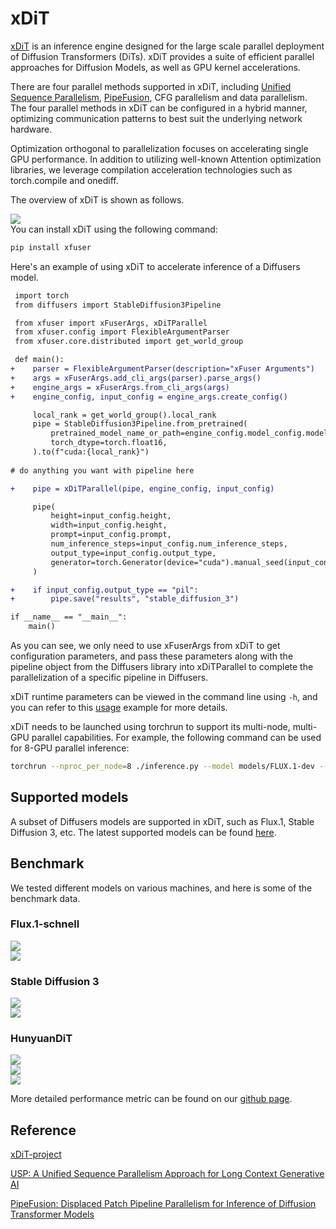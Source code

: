 # xDiT

[xDiT](https://github.com/xdit-project/xDiT) is an inference engine designed for the large scale parallel deployment of Diffusion Transformers (DiTs). xDiT provides a suite of efficient parallel approaches for Diffusion Models, as well as GPU kernel accelerations.

There are four parallel methods supported in xDiT, including [Unified Sequence Parallelism](https://arxiv.org/abs/2405.07719), [PipeFusion](https://arxiv.org/abs/2405.14430), CFG parallelism and data parallelism. The four parallel methods in xDiT can be configured in a hybrid manner, optimizing communication patterns to best suit the underlying network hardware.

Optimization orthogonal to parallelization focuses on accelerating single GPU performance. In addition to utilizing well-known Attention optimization libraries, we leverage compilation acceleration technologies such as torch.compile and onediff.

The overview of xDiT is shown as follows.

<div class="flex justify-center">
    <img src="https://huggingface.co/datasets/xDiT/documentation-images/resolve/main/methods/xdit_overview.png">
</div>
You can install xDiT using the following command:


```bash
pip install xfuser
```

Here's an example of using xDiT to accelerate inference of a Diffusers model.

```diff
 import torch
 from diffusers import StableDiffusion3Pipeline

 from xfuser import xFuserArgs, xDiTParallel
 from xfuser.config import FlexibleArgumentParser
 from xfuser.core.distributed import get_world_group

 def main():
+    parser = FlexibleArgumentParser(description="xFuser Arguments")
+    args = xFuserArgs.add_cli_args(parser).parse_args()
+    engine_args = xFuserArgs.from_cli_args(args)
+    engine_config, input_config = engine_args.create_config()

     local_rank = get_world_group().local_rank
     pipe = StableDiffusion3Pipeline.from_pretrained(
         pretrained_model_name_or_path=engine_config.model_config.model,
         torch_dtype=torch.float16,
     ).to(f"cuda:{local_rank}")
    
# do anything you want with pipeline here

+    pipe = xDiTParallel(pipe, engine_config, input_config)

     pipe(
         height=input_config.height,
         width=input_config.height,
         prompt=input_config.prompt,
         num_inference_steps=input_config.num_inference_steps,
         output_type=input_config.output_type,
         generator=torch.Generator(device="cuda").manual_seed(input_config.seed),
     )

+    if input_config.output_type == "pil":
+        pipe.save("results", "stable_diffusion_3")

if __name__ == "__main__":
    main()

```

As you can see, we only need to use xFuserArgs from xDiT to get configuration parameters, and pass these parameters along with the pipeline object from the Diffusers library into xDiTParallel to complete the parallelization of a specific pipeline in Diffusers.

xDiT runtime parameters can be viewed in the command line using `-h`, and you can refer to this [usage](https://github.com/xdit-project/xDiT?tab=readme-ov-file#2-usage) example for more details.

xDiT needs to be launched using torchrun to support its multi-node, multi-GPU parallel capabilities. For example, the following command can be used for 8-GPU parallel inference:

```bash
torchrun --nproc_per_node=8 ./inference.py --model models/FLUX.1-dev --data_parallel_degree 2 --ulysses_degree 2 --ring_degree 2 --prompt "A snowy mountain" "A small dog" --num_inference_steps 50
```

## Supported models

A subset of Diffusers models are supported in xDiT, such as Flux.1, Stable Diffusion 3, etc. The latest supported models can be found [here](https://github.com/xdit-project/xDiT?tab=readme-ov-file#-supported-dits).

## Benchmark
We tested different models on various machines, and here is some of the benchmark data.

### Flux.1-schnell
<div class="flex justify-center">
    <img src="https://huggingface.co/datasets/xDiT/documentation-images/resolve/main/performance/flux/Flux-2k-L40.png">
</div>


<div class="flex justify-center">
    <img src="https://huggingface.co/datasets/xDiT/documentation-images/resolve/main/performance/flux/Flux-2K-A100.png">
</div>

### Stable Diffusion 3
<div class="flex justify-center">
    <img src="https://huggingface.co/datasets/xDiT/documentation-images/resolve/main/performance/sd3/L40-SD3.png">
</div>

<div class="flex justify-center">
    <img src="https://huggingface.co/datasets/xDiT/documentation-images/resolve/main/performance/sd3/A100-SD3.png">
</div>

### HunyuanDiT
<div class="flex justify-center">
    <img src="https://huggingface.co/datasets/xDiT/documentation-images/resolve/main/performance/hunuyuandit/L40-HunyuanDiT.png">
</div>

<div class="flex justify-center">
    <img src="https://huggingface.co/datasets/xDiT/documentation-images/resolve/main/performance/hunuyuandit/V100-HunyuanDiT.png">
</div>

<div class="flex justify-center">
    <img src="https://huggingface.co/datasets/xDiT/documentation-images/resolve/main/performance/hunuyuandit/T4-HunyuanDiT.png">
</div>

More detailed performance metric can be found on our [github page](https://github.com/xdit-project/xDiT?tab=readme-ov-file#perf).

## Reference

[xDiT-project](https://github.com/xdit-project/xDiT)

[USP: A Unified Sequence Parallelism Approach for Long Context Generative AI](https://arxiv.org/abs/2405.07719)

[PipeFusion: Displaced Patch Pipeline Parallelism for Inference of Diffusion Transformer Models](https://arxiv.org/abs/2405.14430)
